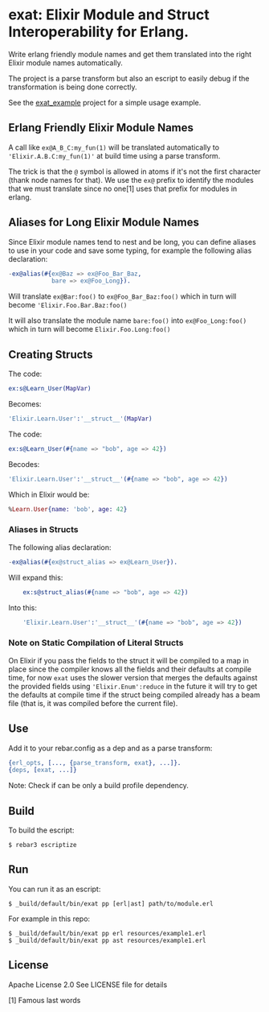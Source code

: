 # exat: Elixir Module and Struct Interoperability for Erlang.

Write erlang friendly module names and get them translated into the right Elixir
module names automatically.

The project is a parse transform but also an escript to easily debug if the
transformation is being done correctly.

See the [exat_example](https://github.com/marianoguerra-atik/exat_example) project for a simple usage example.

## Erlang Friendly Elixir Module Names

A call like `ex@A_B_C:my_fun(1)` will be translated automatically to
`'Elixir.A.B.C:my_fun(1)'` at build time using a parse transform.

The trick is that the `@` symbol is allowed in atoms if it's not the first
character (thank node names for that). We use the `ex@` prefix to identify
the modules that we must translate since no one[1] uses that prefix for modules
in erlang.

## Aliases for Long Elixir Module Names

Since Elixir module names tend to nest and be long, you can define aliases
to use in your code and save some typing, for example the following alias
declaration:

```erlang
-ex@alias(#{ex@Baz => ex@Foo_Bar_Baz,
            bare => ex@Foo_Long}).
```

Will translate `ex@Bar:foo()` to `ex@Foo_Bar_Baz:foo()` which in turn will become `'Elixir.Foo.Bar.Baz:foo()`

It will also translate the module name `bare:foo()` into `ex@Foo_Long:foo()` which in turn will become `Elixir.Foo.Long:foo()`

## Creating Structs

The code:

```erlang
ex:s@Learn_User(MapVar)
```

Becomes:

```erlang
'Elixir.Learn.User':'__struct__'(MapVar)
```

The code:

```erlang
ex:s@Learn_User(#{name => "bob", age => 42})
```

Becodes:

```erlang
'Elixir.Learn.User':'__struct__'(#{name => "bob", age => 42})
```

Which in Elixir would be:

```elixir
%Learn.User{name: 'bob', age: 42}
```

### Aliases in Structs

The following alias declaration:

```erlang
-ex@alias(#{ex@struct_alias => ex@Learn_User}).
```

Will expand this:

```erlang
    ex:s@struct_alias(#{name => "bob", age => 42})
```

Into this:

```erlang
    'Elixir.Learn.User':'__struct__'(#{name => "bob", age => 42})
```

### Note on Static Compilation of Literal Structs

On Elixir if you pass the fields to the struct it will be compiled to a map
in place since the compiler knows all the fields and their defaults at compile
time, for now `exat` uses the slower version that merges the defaults against
the provided fields using `'Elixir.Enum':reduce` in the future it will try
to get the defaults at compile time if the struct being compiled already
has a beam file (that is, it was compiled before the current file).

Use
---

Add it to your rebar.config as a dep and as a parse transform:

```erlang
{erl_opts, [..., {parse_transform, exat}, ...]}.
{deps, [exat, ...]}
```

Note: Check if can be only a build profile dependency.

Build
-----

To build the escript:

    $ rebar3 escriptize

Run
---

You can run it as an escript:

    $ _build/default/bin/exat pp [erl|ast] path/to/module.erl

For example in this repo:

    $ _build/default/bin/exat pp erl resources/example1.erl
    $ _build/default/bin/exat pp ast resources/example1.erl

License
-------

Apache License 2.0
See LICENSE file for details

[1] Famous last words
